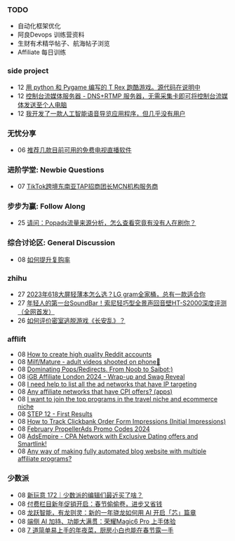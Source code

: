 ### TODO
-  自动化框架优化
-  阿良Devops 训练营资料
-  生财有术精华帖子、航海帖子浏览
-  Affiliate 每日训练

### side project
<!-- sideproject:START -->
-  12 [用 python 和 Pygame 编写的 T Rex 跑酷游戏。源代码在说明中](https://www.youtube.com/watch?v=pZySIXSelCA)
-  12 [控制台流媒体服务器 - DNS+RTMP 服务器，无需采集卡即可将控制台流媒体发送至个人电脑](https://github.com/Aioros/console-streaming-server)
-  12 [我开发了一款人工智能语音导览应用程序，但几乎没有用户](https://www.reddit.com/r/SideProject/comments/18gpp0e/ive_built_an_ai_audio_tour_app_but_have_almost_no/)<!-- sideproject:END -->


### 无忧分享
<!-- ruyo:START -->
-  06 [推荐几款目前可用的免费电视直播软件](https://51.ruyo.net/18608.html)<!-- ruyo:END -->

### 进阶学堂: Newbie Questions
<!-- advertcn1:START -->
-  07 [TikTok跨境东南亚TAP招商团长MCN机构服务商](https://www.advertcn.com/thread-113943-1-1.html)<!-- advertcn1:END -->

### 步步为赢: Follow Along
<!-- advertcn2:START -->
-  25 [请问：Popads流量来源分析，怎么查看究竟有没有人在刷你？](https://www.advertcn.com/thread-113807-1-1.html)<!-- advertcn2:END -->

### 综合讨论区: General Discussion
<!-- advertcn3:START -->
-  08 [如何提升复购率](https://www.advertcn.com/thread-113947-1-1.html)<!-- advertcn3:END -->


### zhihu
<!-- zhihu:START -->
-  27 [2023年618大屏轻薄本怎么选？LG gram全家桶，总有一款适合你](http://zhuanlan.zhihu.com/p/632641888?utm_campaign=rss&utm_medium=rss&utm_source=rss&utm_content=title)
-  27 [年轻人的第一台SoundBar！索尼轻巧型全景声回音壁HT-S2000深度评测（全网首发）](http://zhuanlan.zhihu.com/p/630990296?utm_campaign=rss&utm_medium=rss&utm_source=rss&utm_content=title)
-  26 [如何评价密室逃脱游戏《长安乱》？](http://www.zhihu.com/question/563950552/answer/3045961312?utm_campaign=rss&utm_medium=rss&utm_source=rss&utm_content=title)<!-- zhihu:END -->

### afflift
<!-- afflift:START -->
-  08 [How to create high quality Reddit accounts](https://afflift.com/f/threads/how-to-create-high-quality-reddit-accounts.12409/)
-  08 [Milf/Mature - adult videos shooted on phone🤳](https://afflift.com/f/threads/milf-mature-adult-videos-shooted-on-phone%F0%9F%A4%B3.12615/)
-  08 [Dominating Pops/Redirects. From Noob to Saibot;&rpar;](https://afflift.com/f/threads/dominating-pops-redirects-from-noob-to-saibot.12496/)
-  08 [iGB Affiliate London 2024 - Wrap-up and Swag Reveal](https://afflift.com/f/threads/igb-affiliate-london-2024-wrap-up-and-swag-reveal.12614/)
-  08 [I need help to list all the ad networks that have IP targeting](https://afflift.com/f/threads/i-need-help-to-list-all-the-ad-networks-that-have-ip-targeting.12610/)
-  08 [Any affiliate networks that have CPI offers? &lpar;apps&rpar;](https://afflift.com/f/threads/any-affiliate-networks-that-have-cpi-offers-apps.12613/)
-  08 [I want to join the top programs in the travel niche and ecommerce niche](https://afflift.com/f/threads/i-want-to-join-the-top-programs-in-the-travel-niche-and-ecommerce-niche.12612/)
-  08 [STEP 12 - First Results](https://afflift.com/f/threads/step-12-first-results.12323/)
-  08 [How to Track Clickbank Order Form Impressions &lpar;Initial Impressions&rpar;](https://afflift.com/f/threads/how-to-track-clickbank-order-form-impressions-initial-impressions.12577/)
-  08 [February PropellerAds Promo Codes 2024](https://afflift.com/f/threads/february-propellerads-promo-codes-2024.12592/)
-  08 [AdsEmpire - CPA Network with Exclusive Dating offers and Smartlink!](https://afflift.com/f/threads/adsempire-cpa-network-with-exclusive-dating-offers-and-smartlink.6820/)
-  08 [Any way of making fully automated blog website with multiple affiliate programs?](https://afflift.com/f/threads/any-way-of-making-fully-automated-blog-website-with-multiple-affiliate-programs.12611/)<!-- afflift:END -->

### 少数派
<!-- sspai:START -->
-  08 [新玩意 172｜少数派的编辑们最近买了啥？](https://sspai.com/post/86396)
-  08 [付费栏目新年促销开启：春节偷偷卷，进步又省钱](https://sspai.com/post/86357)
-  08 [龙跃智能，有龙则灵：新的一年骁龙如何用 AI 开启「芯」篇章](https://sspai.com/post/86395)
-  08 [端侧 AI 加持、功能大满贯：荣耀Magic6 Pro 上手体验](https://sspai.com/post/86384)
-  08 [7 道简单易上手的年夜菜，厨房小白也能在春节露一手](https://sspai.com/post/71241)<!-- sspai:END -->
